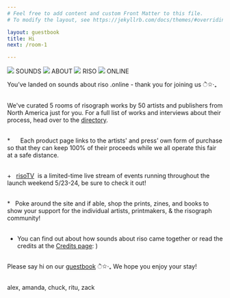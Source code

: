 ```yaml
---
# Feel free to add content and custom Front Matter to this file.
# To modify the layout, see https://jekyllrb.com/docs/themes/#overriding-theme-defaults

layout: guestbook
title: Hi
next: /room-1

---
```


<div class="hello bottom-margin">
<div class="headerhi">
<img src="{{site.baseurl}}/img/gif/1.gif">
SOUNDS
<img src="{{site.baseurl}}/img/gif/2.gif">
ABOUT
<img src="{{site.baseurl}}/img/gif/3.gif">
RISO
<img src="{{site.baseurl}}/img/gif/4.gif">
ONLINE
</div>          

<span class="courier"> You’ve landed on sounds about riso .online - thank you for joining us  ੈ✩‧₊<br><br></span>

We've curated 5 rooms of risograph works by 50 artists and publishers from North America just for you. For a full list of works and interviews about their process, head over to the <a href="{{site.baseurl}}/directory">directory</a>.<br><br>

*&nbsp;&nbsp;&nbsp;&nbsp;&nbsp;&nbsp;Each product page links to the artists' and press’ own form of purchase so that they can keep 100% of their proceeds while we all operate this fair at a safe distance.<br><br>

+&nbsp;&nbsp;&nbsp;<a href="{{site.baseurl}}/risoTV">risoTV</a>&nbsp;&nbsp;is a limited-time live stream of events running throughout the launch weekend 5/23-24, be sure to check it out!<br><br>

*&nbsp;&nbsp;&nbsp;Poke around the site and if able, shop the prints, zines, and books to show your support for the individual artists, printmakers, & the risograph community!<br><br>

+ You can find out about how sounds about riso came together or read the credits at the <a href="{{site.baseurl}}/fundraiser">Credits page</a>: ) <br><br>

Please say hi on our <a href="{{site.baseurl}}/guestbook">guestbook</a> ੈ✩‧₊ We hope you enjoy your stay!<br><br>

<span class="courier-main">alex, amanda, chuck, ritu, zack</span>
</div>

